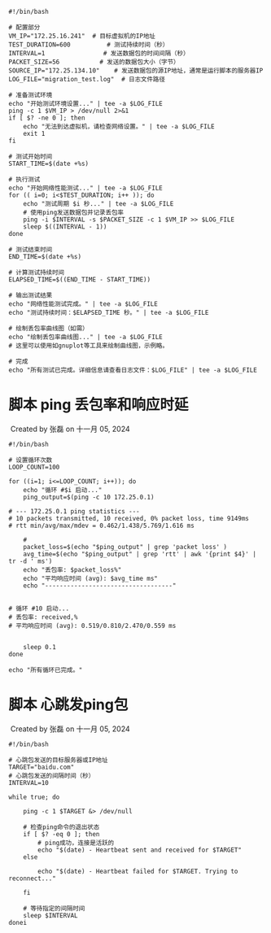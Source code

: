 ```
#!/bin/bash

# 配置部分
VM_IP="172.25.16.241"  # 目标虚拟机的IP地址
TEST_DURATION=600          # 测试持续时间（秒）
INTERVAL=1                # 发送数据包的时间间隔（秒）
PACKET_SIZE=56           # 发送的数据包大小（字节）
SOURCE_IP="172.25.134.10"    # 发送数据包的源IP地址，通常是运行脚本的服务器IP
LOG_FILE="migration_test.log"  # 日志文件路径

# 准备测试环境
echo "开始测试环境设置..." | tee -a $LOG_FILE
ping -c 1 $VM_IP > /dev/null 2>&1
if [ $? -ne 0 ]; then
    echo "无法到达虚拟机，请检查网络设置。" | tee -a $LOG_FILE
    exit 1
fi

# 测试开始时间
START_TIME=$(date +%s)

# 执行测试
echo "开始网络性能测试..." | tee -a $LOG_FILE
for (( i=0; i<$TEST_DURATION; i++ )); do
    echo "测试周期 $i 秒..." | tee -a $LOG_FILE
    # 使用ping发送数据包并记录丢包率
    ping -i $INTERVAL -s $PACKET_SIZE -c 1 $VM_IP >> $LOG_FILE
    sleep $((INTERVAL - 1))
done

# 测试结束时间
END_TIME=$(date +%s)

# 计算测试持续时间
ELAPSED_TIME=$((END_TIME - START_TIME))

# 输出测试结果
echo "网络性能测试完成。" | tee -a $LOG_FILE
echo "测试持续时间：$ELAPSED_TIME 秒。" | tee -a $LOG_FILE

# 绘制丢包率曲线图（如需）
echo "绘制丢包率曲线图..." | tee -a $LOG_FILE
# 这里可以使用如gnuplot等工具来绘制曲线图，示例略。

# 完成
echo "所有测试已完成。详细信息请查看日志文件：$LOG_FILE" | tee -a $LOG_FILE
```

# 脚本  ping 丢包率和响应时延                                            

​                                                                            Created by  张磊 on 十一月 05, 2024                        

```
#!/bin/bash

# 设置循环次数
LOOP_COUNT=100

for ((i=1; i<=LOOP_COUNT; i++)); do
    echo "循环 #$i 启动..."
    ping_output=$(ping -c 10 172.25.0.1)

# --- 172.25.0.1 ping statistics ---
# 10 packets transmitted, 10 received, 0% packet loss, time 9149ms
# rtt min/avg/max/mdev = 0.462/1.438/5.769/1.616 ms

    #
    packet_loss=$(echo "$ping_output" | grep 'packet loss' )
    avg_time=$(echo "$ping_output" | grep 'rtt' | awk '{print $4}' | tr -d ' ms')
    echo "丢包率: $packet_loss%"
    echo "平均响应时间 (avg): $avg_time ms"
    echo "-----------------------------------"


# 循环 #10 启动...
# 丢包率: received,%
# 平均响应时间 (avg): 0.519/0.810/2.470/0.559 ms


    sleep 0.1
done

echo "所有循环已完成。"
```

# 脚本 心跳发ping包                                            

​                                                                            Created by  张磊 on 十一月 05, 2024                        

```
#!/bin/bash

# 心跳包发送的目标服务器或IP地址
TARGET="baidu.com"
# 心跳包发送的间隔时间（秒）
INTERVAL=10

while true; do
   
    ping -c 1 $TARGET &> /dev/null

    # 检查ping命令的退出状态
    if [ $? -eq 0 ]; then
        # ping成功，连接是活跃的
        echo "$(date) - Heartbeat sent and received for $TARGET"
    else
       
        echo "$(date) - Heartbeat failed for $TARGET. Trying to reconnect..."
      
    fi

    # 等待指定的间隔时间
    sleep $INTERVAL
donei
```